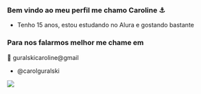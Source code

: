 ### Bem vindo ao meu perfil me chamo Caroline ⚓
- Tenho 15 anos, estou estudando no Alura e gostando bastante
### Para nos falarmos melhor me chame em
📧 guralskicaroline@gmail 
- @carolguralski
  
 ![](https://tenor.com/pt-BR/view/eyebrow-raise-shrek-serious-gif-14262407)

  
 

